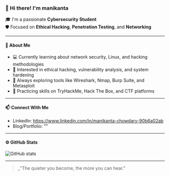 ### 👋 Hi there! I'm manikanta
🎓 I'm a passionate **Cybersecurity Student**  
🛡️ Focused on **Ethical Hacking**, **Penetration Testing**, and **Networking**

---

#### 🚀 About Me
- 💻 Currently learning about network security, Linux, and hacking methodologies
- 🔐 Interested in ethical hacking, vulnerability analysis, and system hardening
- 🧠 Always exploring tools like Wireshark, Nmap, Burp Suite, and Metasploit
- 🧰 Practicing skills on TryHackMe, Hack The Box, and CTF platforms

---

#### 📫 Connect With Me
- LinkedIn: https://www.linkedin.com/in/manikanta-chowdary-90b6a02ab
- Blog/Portfolio: ""

---

#### ⚙️ GitHub Stats
![GitHub stats](https://github-readme-stats.vercel.app/api?username=yourusername&show_icons=true&hide_title=true&hide_rank=false&count_private=true&theme=radical)

---

> _"The quieter you become, the more you can hear."

